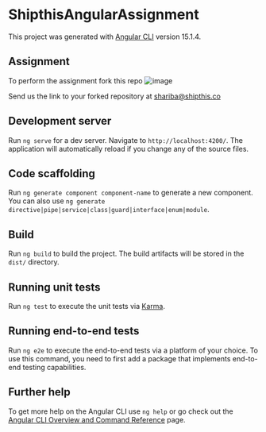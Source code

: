 # ShipthisAngularAssignment

This project was generated with [Angular CLI](https://github.com/angular/angular-cli) version 15.1.4.

## Assignment

To perform the assignment fork this repo
![image](https://user-images.githubusercontent.com/15933391/216271445-b5e8f16b-d6e5-48d0-a245-15c692e11523.png)

Send us the link to your forked repository at shariba@shipthis.co

## Development server

Run `ng serve` for a dev server. Navigate to `http://localhost:4200/`. The application will automatically reload if you change any of the source files.

## Code scaffolding

Run `ng generate component component-name` to generate a new component. You can also use `ng generate directive|pipe|service|class|guard|interface|enum|module`.

## Build

Run `ng build` to build the project. The build artifacts will be stored in the `dist/` directory.

## Running unit tests

Run `ng test` to execute the unit tests via [Karma](https://karma-runner.github.io).

## Running end-to-end tests

Run `ng e2e` to execute the end-to-end tests via a platform of your choice. To use this command, you need to first add a package that implements end-to-end testing capabilities.

## Further help

To get more help on the Angular CLI use `ng help` or go check out the [Angular CLI Overview and Command Reference](https://angular.io/cli) page.

